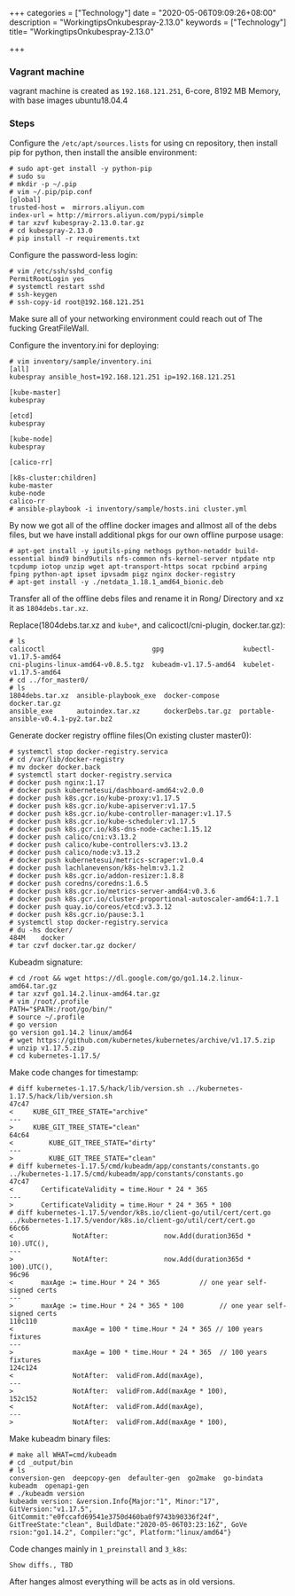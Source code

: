 +++
categories = ["Technology"]
date = "2020-05-06T09:09:26+08:00"
description = "WorkingtipsOnkubespray-2.13.0"
keywords = ["Technology"]
title= "WorkingtipsOnkubespray-2.13.0"

+++
### Vagrant machine
vagrant machine is created as `192.168.121.251`, 6-core, 8192 MB Memory, with base images ubuntu18.04.4    

### Steps
Configure the `/etc/apt/sources.lists` for using cn repository, then install pip for python, then install the ansible environment:    

```
# sudo apt-get install -y python-pip
# sudo su
# mkdir -p ~/.pip
# vim ~/.pip/pip.conf
[global]
trusted-host =  mirrors.aliyun.com
index-url = http://mirrors.aliyun.com/pypi/simple
# tar xzvf kubespray-2.13.0.tar.gz
# cd kubespray-2.13.0
# pip install -r requirements.txt
```
Configure the password-less login:    

```
# vim /etc/ssh/sshd_config
PermitRootLogin yes
# systemctl restart sshd
# ssh-keygen
# ssh-copy-id root@192.168.121.251
```
Make sure all of your networking environment could reach out of The fucking GreatFileWall.   


Configure the inventory.ini for deploying:    

```
# vim inventory/sample/inventory.ini
[all]
kubespray ansible_host=192.168.121.251 ip=192.168.121.251

[kube-master]
kubespray

[etcd]
kubespray

[kube-node]
kubespray

[calico-rr]

[k8s-cluster:children]
kube-master
kube-node
calico-rr
# ansible-playbook -i inventory/sample/hosts.ini cluster.yml
```
By now we got all of the offline docker images and allmost all of the debs files, but we have install additional pkgs for our own offline purpose usage:     

```
# apt-get install -y iputils-ping nethogs python-netaddr build-essential bind9 bind9utils nfs-common nfs-kernel-server ntpdate ntp tcpdump iotop unzip wget apt-transport-https socat rpcbind arping fping python-apt ipset ipvsadm pigz nginx docker-registry
# apt-get install -y ./netdata_1.18.1_amd64_bionic.deb
```
Transfer all of the offline debs files and rename it in Rong/ Directory and xz it as `1804debs.tar.xz`.      

Replace(1804debs.tar.xz and `kube*`, and calicoctl/cni-plugin, docker.tar.gz):    

```
# ls
calicoctl                           gpg                    kubectl-v1.17.5-amd64
cni-plugins-linux-amd64-v0.8.5.tgz  kubeadm-v1.17.5-amd64  kubelet-v1.17.5-amd64
# cd ../for_master0/
# ls
1804debs.tar.xz  ansible-playbook_exe  docker-compose     docker.tar.gz
ansible_exe      autoindex.tar.xz      dockerDebs.tar.gz  portable-ansible-v0.4.1-py2.tar.bz2
```
Generate docker registry offline files(On existing cluster master0):    

```
# systemctl stop docker-registry.servica
# cd /var/lib/docker-registry
# mv docker docker.back
# systemctl start docker-registry.servica
# docker push nginx:1.17
# docker push kubernetesui/dashboard-amd64:v2.0.0
# docker push k8s.gcr.io/kube-proxy:v1.17.5
# docker push k8s.gcr.io/kube-apiserver:v1.17.5
# docker push k8s.gcr.io/kube-controller-manager:v1.17.5
# docker push k8s.gcr.io/kube-scheduler:v1.17.5
# docker push k8s.gcr.io/k8s-dns-node-cache:1.15.12
# docker push calico/cni:v3.13.2
# docker push calico/kube-controllers:v3.13.2
# docker push calico/node:v3.13.2
# docker push kubernetesui/metrics-scraper:v1.0.4
# docker push lachlanevenson/k8s-helm:v3.1.2
# docker push k8s.gcr.io/addon-resizer:1.8.8
# docker push coredns/coredns:1.6.5
# docker push k8s.gcr.io/metrics-server-amd64:v0.3.6
# docker push k8s.gcr.io/cluster-proportional-autoscaler-amd64:1.7.1
# docker push quay.io/coreos/etcd:v3.3.12
# docker push k8s.gcr.io/pause:3.1
# systemctl stop docker-registry.servica
# du -hs docker/
484M	docker
# tar czvf docker.tar.gz docker/
```
Kubeadm signature:    

```
# cd /root && wget https://dl.google.com/go/go1.14.2.linux-amd64.tar.gz
# tar xzvf go1.14.2.linux-amd64.tar.gz
# vim /root/.profile
PATH="$PATH:/root/go/bin/"
# source ~/.profile
# go version
go version go1.14.2 linux/amd64
# wget https://github.com/kubernetes/kubernetes/archive/v1.17.5.zip
# unzip v1.17.5.zip
# cd kubernetes-1.17.5/
```
Make code changes for timestamp:    

```
# diff kubernetes-1.17.5/hack/lib/version.sh ../kubernetes-1.17.5/hack/lib/version.sh 
47c47
<     KUBE_GIT_TREE_STATE="archive"
---
>     KUBE_GIT_TREE_STATE="clean"
64c64
<         KUBE_GIT_TREE_STATE="dirty"
---
>         KUBE_GIT_TREE_STATE="clean"
# diff kubernetes-1.17.5/cmd/kubeadm/app/constants/constants.go ../kubernetes-1.17.5/cmd/kubeadm/app/constants/constants.go
47c47
<       CertificateValidity = time.Hour * 24 * 365
---
>       CertificateValidity = time.Hour * 24 * 365 * 100
# diff kubernetes-1.17.5/vendor/k8s.io/client-go/util/cert/cert.go ../kubernetes-1.17.5/vendor/k8s.io/client-go/util/cert/cert.go
66c66
<               NotAfter:              now.Add(duration365d * 10).UTC(),
---
>               NotAfter:              now.Add(duration365d * 100).UTC(),
96c96
<       maxAge := time.Hour * 24 * 365          // one year self-signed certs
---
>       maxAge := time.Hour * 24 * 365 * 100         // one year self-signed certs
110c110
<               maxAge = 100 * time.Hour * 24 * 365 // 100 years fixtures
---
>               maxAge = 100 * time.Hour * 24 * 365  // 100 years fixtures
124c124
<               NotAfter:  validFrom.Add(maxAge),
---
>               NotAfter:  validFrom.Add(maxAge * 100),
152c152
<               NotAfter:  validFrom.Add(maxAge),
---
>               NotAfter:  validFrom.Add(maxAge * 100),
```
Make kubeadm binary files:    

```
# make all WHAT=cmd/kubeadm
# cd _output/bin
# ls
conversion-gen  deepcopy-gen  defaulter-gen  go2make  go-bindata  kubeadm  openapi-gen
# ./kubeadm version
kubeadm version: &version.Info{Major:"1", Minor:"17", GitVersion:"v1.17.5", GitCommit:"e0fccafd69541e3750d460ba0f9743b90336f24f", GitTreeState:"clean", BuildDate:"2020-05-06T03:23:16Z", GoVe
rsion:"go1.14.2", Compiler:"gc", Platform:"linux/amd64"}
```
Code changes mainly in `1_preinstall` and `3_k8s`:    

```
Show diffs., TBD
```
After hanges almost everything will be acts as in old versions.   
